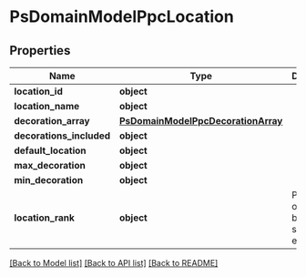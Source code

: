# PsDomainModelPpcLocation

## Properties
Name | Type | Description | Notes
------------ | ------------- | ------------- | -------------
**location_id** | **object** |  | 
**location_name** | **object** |  | 
**decoration_array** | [**PsDomainModelPpcDecorationArray**](PsDomainModelPpcDecorationArray.md) |  | 
**decorations_included** | **object** |  | 
**default_location** | **object** |  | 
**max_decoration** | **object** |  | 
**min_decoration** | **object** |  | 
**location_rank** | **object** | Popularity of location based on supplier experience | 

[[Back to Model list]](../README.md#documentation-for-models) [[Back to API list]](../README.md#documentation-for-api-endpoints) [[Back to README]](../README.md)

